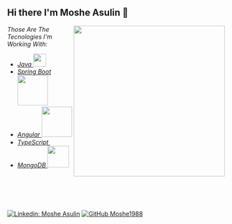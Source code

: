 <h2> Hi there I'm Moshe Asulin 👋 </h2>

<!-- <img align='right' src="https://media.giphy.com/media/ieyl9zmCjO4b4t6qoY/giphy.gif" width="230"> -->
<img align='right' src="https://www.sithcomputers.com/wp-content/uploads/2021/02/C-1.gif" width="350">


<p>
  <em>
  Those Are The Tecnologies I'm Working With: 
    <ul>
      <li>
      <a href="https://www.java.com/">  Java </a>
      <img src="https://1000logos.net/wp-content/uploads/2020/09/Java-Emblem-500x313.jpg" width="30"> 
    </li>
      <li>
      <a href="https://spring.io"> Spring Boot </a>
      <img src="https://spring.io/images/spring-logo-9146a4d3298760c2e7e49595184e1975.svg" width="70">
    </li>
    <li>
      <a href="https://angular.io/">  Angular </a>
      <img src="https://angular.io/assets/images/logos/angular/logo-nav@2x.png" width="70"> 
    </li>
     <li>
      <a href="https://www.typescriptlang.org/">  TypeScript </a>
      <img src="https://seeklogo.com/images/T/typescript-logo-B29A3F462D-seeklogo.com.png" width="15" style="border-radius: 5px;"> 
    </li>
    <li>
      <a href="https://www.mongodb.com/">  MongoDB </a>
      <img src="https://webimages.mongodb.com/_com_assets/cms/kuyjf3vea2hg34taa-horizontal_default_slate_blue.svg?auto=format%252Ccompress" width="50"> 
    </li>
  </ul>
</em>
</p>
</br></br></br></br>


  [![Linkedin: Moshe Asulin](https://img.shields.io/badge/-Moshe%20Asulin-blue?style=flat-square&logo=Linkedin&logoColor=white&link=https://www.linkedin.com/in/moshe-asulin-75743a15b/)](https://www.linkedin.com/in/moshe-asulin-75743a15b/)
  [![GitHub Moshe1988](https://img.shields.io/github/followers/Moshe1988?label=follow&style=social)](https://github.com/Moshe1988)
